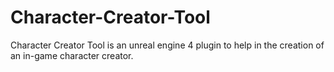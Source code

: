# Character-Creator-Tool
Character Creator Tool is an unreal engine 4 plugin to help in the creation of an in-game character creator.
